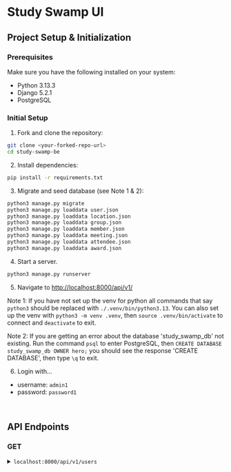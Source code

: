# Study Swamp UI

## Project Setup & Initialization

### Prerequisites

Make sure you have the following installed on your system:

* Python 3.13.3
* Django 5.2.1
* PostgreSQL

### Initial Setup

1. Fork and clone the repository:

```bash
git clone <your-forked-repo-url>
cd study-swamp-be
```

2. Install dependencies:

```bash
pip install -r requirements.txt
```
3. Migrate and seed database (see Note 1 & 2):

```bash
python3 manage.py migrate
python3 manage.py loaddata user.json
python3 manage.py loaddata location.json
python3 manage.py loaddata group.json
python3 manage.py loaddata member.json
python3 manage.py loaddata meeting.json
python3 manage.py loaddata attendee.json
python3 manage.py loaddata award.json
```
    
4. Start a server.

```bash
python3 manage.py runserver
```

5. Navigate to <http://localhost:8000/api/v1/>

Note 1: If you have not set up the venv for python all commands that say `python3` should be replaced with `./.venv/bin/python3.13`. You can also set up the venv with `python3 -m venv .venv`, then `source .venv/bin/activate` to connect and `deactivate` to exit.

Note 2: If you are getting an error about the database 'study_swamp_db' not existing. Run the command `psql` to enter PostgreSQL, then `CREATE DATABASE study_swamp_db OWNER hero;` you should see the response 'CREATE DATABASE', then type `\q` to exit.

6. Login with...
  - username: `admin1`
  - password: `password1`

<br />

<!-- API ENDPOINTS -->

## API Endpoints
### GET

<details>
<summary> <code>localhost:8000/api/v1/users</code> </summary>

>**Description**
> - Get a list of users.
>
>**Parameters**
> - N/A
>
>**Response**
>#### 200 OK
>
> ```json
> {
>   "data": [
>     {
>       "type": "str",
>       "id": "int",
>       "attributes": 
>         {
>           "username": "str",
>           "email": "str",
>           "first_name": "str",
>           "last_name": "str"
>         }
>      },
>      {"..."}
>    ]
> }
>```
>
>#### 404 Not Found
>
>```json
>{
>   "errors": [
>     {
>       "detail": "Not found.",
>       "status": "404",
>       "code": "not_found"
>     }
>    ]
>}
>```
>
>**Notes**
>
> * none... yet

</details>
